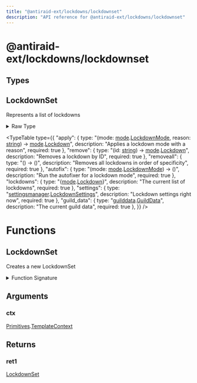 ```yaml
---
title: "@antiraid-ext/lockdowns/lockdownset"
description: "API reference for @antiraid-ext/lockdowns/lockdownset"
---
```


<div id="@antiraid-ext/lockdowns/lockdownset"></div>

# @antiraid-ext/lockdowns/lockdownset

<div id="Types"></div>

## Types

<div id="LockdownSet"></div>

## LockdownSet

Represents a list of lockdowns

<details>
<summary>Raw Type</summary>

```luau
--- Represents a list of lockdowns
type LockdownSet = {
	--- The current list of lockdowns
	lockdowns: {mode.Lockdown},

	--- Lockdown settings right now
	settings: settingsmanager.LockdownSettings,

	--- The current guild data
	guild_data: guilddata.GuildData,

	--- Applies a lockdown mode with a reason
	apply: (mode: mode.LockdownMode, reason: string) -> mode.Lockdown,

	--- Removes a lockdown by ID
	remove: (id: string) -> mode.Lockdown,

	--- Removes all lockdowns in order of specificity
	removeall: () -> (),

	--- Run the autofixer for a lockdown mode
	autofix: (mode: mode.LockdownMode) -> ()
}
```

</details>

<TypeTable
	type={{
		"apply": {
			type: "(mode: [mode](#module.mode).[LockdownMode](#LockdownMode), reason: [string](#string)) -> [mode](#module.mode).[Lockdown](#Lockdown)",
			description: "Applies a lockdown mode with a reason",
			required: true
		},
		"remove": {
			type: "(id: [string](#string)) -> [mode](#module.mode).[Lockdown](#Lockdown)",
			description: "Removes a lockdown by ID",
			required: true
		},
		"removeall": {
			type: "() -> ()",
			description: "Removes all lockdowns in order of specificity",
			required: true
		},
		"autofix": {
			type: "(mode: [mode](#module.mode).[LockdownMode](#LockdownMode)) -> ()",
			description: "Run the autofixer for a lockdown mode",
			required: true
		},
		"lockdowns": {
			type: "\{[mode](#module.mode).[Lockdown](#Lockdown)\}",
			description: "The current list of lockdowns",
			required: true
		},
		"settings": {
			type: "[settingsmanager](#module.settingsmanager).[LockdownSettings](#LockdownSettings)",
			description: "Lockdown settings right now",
			required: true
		},
		"guild_data": {
			type: "[guilddata](#module.guilddata).[GuildData](#GuildData)",
			description: "The current guild data",
			required: true
		},
	}}
/>
<div id="Functions"></div>

# Functions

<div id="LockdownSet"></div>

## LockdownSet

Creates a new LockdownSet

<details>
<summary>Function Signature</summary>

```luau
--- Creates a new LockdownSet
function LockdownSet(ctx: Primitives.TemplateContext) -> LockdownSet end
```

</details>

<div id="Arguments"></div>

## Arguments

<div id="ctx"></div>

### ctx

[Primitives](#module.Primitives).[TemplateContext](#TemplateContext)



<div id="Returns"></div>

## Returns

<div id="ret1"></div>

### ret1

[LockdownSet](#LockdownSet)